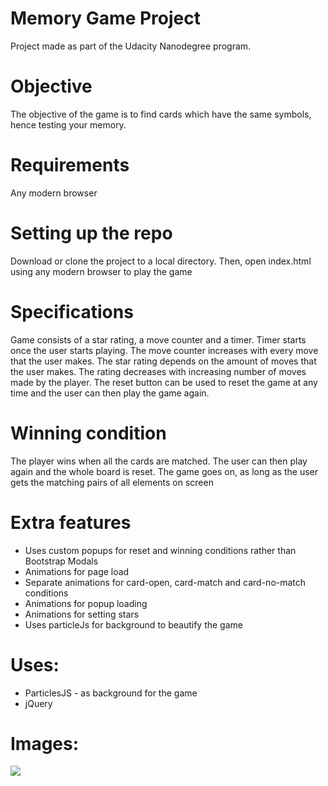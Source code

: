 # Memory Game Project

Project made as part of the Udacity Nanodegree program. 

# Objective

The objective of the game is to find cards which have the same symbols, hence testing your memory. 

# Requirements

Any modern browser 

# Setting up the repo

Download or clone the project to a local directory. Then, open index.html using any modern browser to play the game

# Specifications

Game consists of a star rating, a move counter and a timer. Timer starts once the user starts playing. The move counter increases with every move that the user makes. The star rating depends on the amount of moves that the user makes. The rating decreases with increasing number of moves made by the player. The reset button can be used to reset the game at any time and the user can then play the game again. 

# Winning condition

The player wins when all the cards are matched. The user can then play again and the whole board is reset. The game goes on, as long as the user gets the matching pairs of all elements on screen

# Extra features

* Uses custom popups for reset and winning conditions rather than Bootstrap Modals
* Animations for page load
* Separate animations for card-open, card-match and card-no-match conditions
* Animations for popup loading
* Animations for setting stars
* Uses particleJs for background to beautify the game 

# Uses:
* ParticlesJS - as background for the game
* jQuery

# Images: 

<img src="https://i.imgur.com/e42cWbPl.png"></img>
